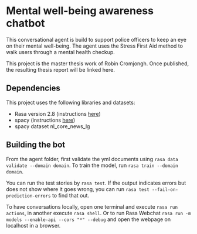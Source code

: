 # Mental well-being awareness chatbot

This conversational agent is build to support police officers to keep an eye on their mental well-being.
The agent uses the Stress First Aid method to walk users through a mental health checkup.

This project is the master thesis work of Robin Cromjongh. Once published, the resulting thesis report will be linked here.

## Dependencies

This project uses the following libraries and datasets:

- Rasa version 2.8 (instructions [here](https://rasa.com/docs/rasa/2.x/installation))
- spacy (instructions [here](https://rasa.com/docs/rasa/installation/#dependencies-for-spacy))
- spacy dataset nl_core_news_lg

## Building the bot

From the agent folder, first validate the yml documents using `rasa data validate --domain domain`.
To train the model, run `rasa train --domain domain`.

You can run the test stories by `rasa test`.
If the output indicates errors but does not show where it goes wrong,
you can run `rasa test --fail-on-prediction-errors` to find that out.

To have conversations locally, open one terminal and execute `rasa run actions`, in another execute `rasa shell`.
Or to run Rasa Webchat `rasa run -m models --enable-api --cors "*" --debug` and open the webpage on localhost in a browser.
